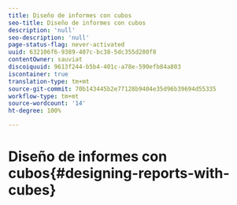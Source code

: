 ```yaml
---
title: Diseño de informes con cubos
seo-title: Diseño de informes con cubos
description: 'null'
seo-description: 'null'
page-status-flag: never-activated
uuid: 632106f6-9389-407c-bc38-5dc355d280f8
contentOwner: sauviat
discoiquuid: 9613f244-b5b4-401c-a78e-590efb84a803
iscontainer: true
translation-type: tm+mt
source-git-commit: 70b143445b2e77128b9404e35d96b39694d55335
workflow-type: tm+mt
source-wordcount: '14'
ht-degree: 100%

---
```



# Diseño de informes con cubos{#designing-reports-with-cubes}

